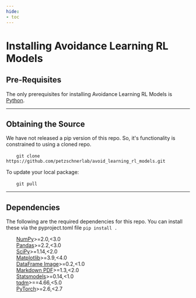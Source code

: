 ```yaml
---
hide:
- toc
---
```

# Installing Avoidance Learning RL Models

## <b>Pre-Requisites</b>

The only prerequisites for installing Avoidance Learning RL Models is [Python](https://www.python.org/downloads/).

---

## <b>Obtaining the Source</b>
We have not released a pip version of this repo. So, it's functionality is constrained to using a cloned repo.<br>

&emsp;&emsp;```git clone https://github.com/petzschnerlab/avoid_learning_rl_models.git```

To update your local package:

&emsp;&emsp;```git pull```

---

## <b>Dependencies</b>
The following are the required dependencies for this repo. You can install these via the pyproject.toml file ```pip install .```

&emsp;&emsp;[NumPy](https://numpy.org/)>=2.0,<3.0<br>
&emsp;&emsp;[Pandas](https://pandas.pydata.org/)>=2.2,<3.0<br>
&emsp;&emsp;[SciPy](https://scipy.org/)>=1.14,<2.0<br>
&emsp;&emsp;[Matplotlib](https://matplotlib.org/)>=3.9,<4.0<br>
&emsp;&emsp;[DataFrame Image](https://github.com/dexplo/dataframe_image)>=0.2,<1.0<br>
&emsp;&emsp;[Markdown PDF](https://pypi.org/project/markdown-pdf/)>=1.3,<2.0<br>
&emsp;&emsp;[Statsmodels](https://www.statsmodels.org/stable/index.html)>=0.14,<1.0<br>
&emsp;&emsp;[tqdm](https://tqdm.github.io/)>==4.66,<5.0<br>
&emsp;&emsp;[PyTorch](https://pytorch.org/)>=2.6,<2.7<br>